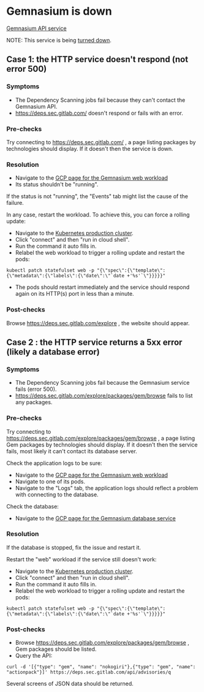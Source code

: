 # Gemnasium is down

[Gemnasium API service](https://gitlab.com/gitlab-org/security-products/gemnasium/)

NOTE: This service is being [turned down](https://gitlab.com/gitlab-org/gitlab/-/issues/14692).

## Case 1: the HTTP service doesn't respond (not error 500)

### Symptoms

- The Dependency Scanning jobs fail because they can't contact the Gemnasium API.
- <https://deps.sec.gitlab.com/> doesn't respond or fails with an error.

### Pre-checks

Try connecting to <https://deps.sec.gitlab.com/> , a page listing packages by technologies should display. If it doesn't
then the service is down.

### Resolution

- Navigate to the [GCP page for the Gemnasium web workload](https://console.cloud.google.com/kubernetes/statefulset/us-central1-b/production/default/web?project=gemnasium-production&tab=details&duration=PT1H&pod_summary_list_tablesize=20)
- Its status shouldn't be "running".

If the status is not "running", the "Events" tab might list the cause of the failure.

In any case, restart the workload. To achieve this, you can force a rolling update:

- Navigate to the [Kubernetes production cluster](https://console.cloud.google.com/kubernetes/list?project=gemnasium-production).
- Click "connect" and then "run in cloud shell".
- Run the command it auto fills in.
- Relabel the web workload to trigger a rolling update and restart the pods:

```
kubectl patch statefulset web -p "{\"spec\":{\"template\":{\"metadata\":{\"labels\":{\"date\":\"`date +'%s'`\"}}}}}"
```

- The pods should restart immediately and the service should respond again on its HTTP(s) port in less than a minute.

### Post-checks

Browse <https://deps.sec.gitlab.com/explore> , the website should appear.

## Case 2 : the HTTP service returns a 5xx error (likely a database error)

### Symptoms

- The Dependency Scanning jobs fail because the Gemnasium service fails (error 500).
- <https://deps.sec.gitlab.com/explore/packages/gem/browse> fails to list any packages.

### Pre-checks

Try connecting to <https://deps.sec.gitlab.com/explore/packages/gem/browse> , a page listing Gem packages by technologies
should display. If it doesn't then the service fails, most likely it can't contact its database server.

Check the application logs to be sure:

- Navigate to the [GCP page for the Gemnasium web workload](https://console.cloud.google.com/kubernetes/statefulset/us-central1-b/production/default/web?project=gemnasium-production&tab=details&duration=PT1H&pod_summary_list_tablesize=20)
- Navigate to one of its pods.
- Navigate to the "Logs" tab, the application logs should reflect a problem with connecting to the database.

Check the database:

- Navigate to the [GCP page for the Gemnasium database service](https://console.cloud.google.com/sql/instances/db/overview?project=gemnasium-production&duration=PT1H)

### Resolution

If the database is stopped, fix the issue and restart it.

Restart the "web" workload if the service still doesn't work:

- Navigate to the [Kubernetes production cluster](https://console.cloud.google.com/kubernetes/list?project=gemnasium-production).
- Click "connect" and then "run in cloud shell".
- Run the command it auto fills in.
- Relabel the web workload to trigger a rolling update and restart the pods:

```
kubectl patch statefulset web -p "{\"spec\":{\"template\":{\"metadata\":{\"labels\":{\"date\":\"`date +'%s'`\"}}}}}"
```

### Post-checks

- Browse <https://deps.sec.gitlab.com/explore/packages/gem/browse> , Gem packages should be listed.
- Query the API:

```
curl -d '[{"type": "gem", "name": "nokogiri"},{"type": "gem", "name": "actionpack"}]' https://deps.sec.gitlab.com/api/advisories/q
```

Several screens of JSON data should be returned.
